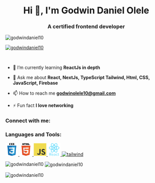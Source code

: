 <h1 align="center">Hi 👋, I'm Godwin Daniel Olele</h1>
<h3 align="center">A certified frontend developer</h3>

<p align="left"> <img src="https://komarev.com/ghpvc/?username=godwindaniel10&label=Profile%20views&color=0e75b6&style=flat" alt="godwindaniel10" /> </p>

<p align="left"> <a href="https://github.com/ryo-ma/github-profile-trophy"><img src="https://github-profile-trophy.vercel.app/?username=godwindaniel10" alt="godwindaniel10" /></a> </p>

<p align="left"> <a href="https://twitter.com/" target="blank"><img src="https://img.shields.io/twitter/follow/?logo=twitter&style=for-the-badge" alt="" /></a> </p>

- 🌱 I’m currently learning **ReactJs in depth**

- 💬 Ask me about **React, NextJs, TypeScript Tailwind, Html, CSS, JavaScript, Firebase**

- 📫 How to reach me **godwinolele10@gmail.com**

- ⚡ Fun fact **I love networking**

<h3 align="left">Connect with me:</h3>
<p align="left">
</p>

<h3 align="left">Languages and Tools:</h3>
<p align="left"> <a href="https://www.w3schools.com/css/" target="_blank" rel="noreferrer"> <img src="https://raw.githubusercontent.com/devicons/devicon/master/icons/css3/css3-original-wordmark.svg" alt="css3" width="40" height="40"/> </a> <a href="https://www.w3.org/html/" target="_blank" rel="noreferrer"> <img src="https://raw.githubusercontent.com/devicons/devicon/master/icons/html5/html5-original-wordmark.svg" alt="html5" width="40" height="40"/> </a> <a href="https://developer.mozilla.org/en-US/docs/Web/JavaScript" target="_blank" rel="noreferrer"> <img src="https://raw.githubusercontent.com/devicons/devicon/master/icons/javascript/javascript-original.svg" alt="javascript" width="40" height="40"/> </a> <a href="https://reactjs.org/" target="_blank" rel="noreferrer"> <img src="https://raw.githubusercontent.com/devicons/devicon/master/icons/react/react-original-wordmark.svg" alt="react" width="40" height="40"/> </a> <a href="https://tailwindcss.com/" target="_blank" rel="noreferrer"> <img src="https://www.vectorlogo.zone/logos/tailwindcss/tailwindcss-icon.svg" alt="tailwind" width="40" height="40"/> </a> </p>

<p><img align="left" src="https://github-readme-stats.vercel.app/api/top-langs?username=godwindaniel10&show_icons=true&locale=en&layout=compact" alt="godwindaniel10" /></p>

<p>&nbsp;<img align="center" src="https://github-readme-stats.vercel.app/api?username=godwindaniel10&show_icons=true&locale=en" alt="godwindaniel10" /></p>

<p><img align="center" src="https://github-readme-streak-stats.herokuapp.com/?user=godwindaniel10&" alt="godwindaniel10" /></p>
